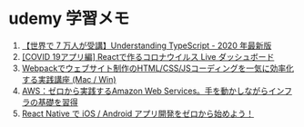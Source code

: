 # udemy 学習メモ        
1. [【世界で 7 万人が受講】Understanding TypeScript - 2020 年最新版](https://www.udemy.com/share/103e4OCUMecllVRno=/)       
2. [[COVID 19アプリ編] Reactで作るコロナウイルス Live ダッシュボード](https://www.udemy.com/share/103t7uCUMecllVRno=/)      
3. [Webpackでウェブサイト制作のHTML/CSS/JSコーディングを一気に効率化する実践講座 (Mac / Win)](https://www.udemy.com/share/1033sGCUMecllVRno=/)
4. [AWS：ゼロから実践するAmazon Web Services。手を動かしながらインフラの基礎を習得](https://www.udemy.com/course/aws-and-infra/)
5. [React Native で iOS / Android アプリ開発をゼロから始めよう！](https://www.udemy.com/course/react-native-ios-android/)
